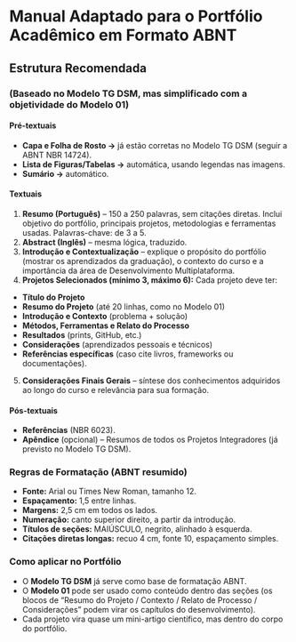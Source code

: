 # Manual Adaptado para o Portfólio Acadêmico em Formato ABNT

## Estrutura Recomendada

### (Baseado no Modelo TG DSM, mas simplificado com a objetividade do Modelo 01)

#### Pré-textuais
* **Capa e Folha de Rosto →** já estão corretas no Modelo TG DSM (seguir a ABNT NBR 14724).
* **Lista de Figuras/Tabelas →** automática, usando legendas nas imagens.
* **Sumário →** automático.

#### Textuais
1. **Resumo (Português)** – 150 a 250 palavras, sem citações diretas.
Inclui objetivo do portfólio, principais projetos, metodologias e ferramentas usadas.
Palavras-chave: de 3 a 5.
2. **Abstract (Inglês)** – mesma lógica, traduzido.
3. **Introdução e Contextualização** – explique o propósito do portfólio (mostrar os aprendizados da graduação), o contexto do curso e a importância da área de Desenvolvimento Multiplataforma.
4. **Projetos Selecionados (mínimo 3, máximo 6):**
Cada projeto deve ter:
* **Título do Projeto**
* **Resumo do Projeto** (até 20 linhas, como no Modelo 01)
* **Introdução e Contexto** (problema + solução)
* **Métodos, Ferramentas e Relato do Processo**
* **Resultados** (prints, GitHub, etc.)
* **Considerações** (aprendizados pessoais e técnicos)
* **Referências específicas** (caso cite livros, frameworks ou documentações).
5. **Considerações Finais Gerais** – síntese dos conhecimentos adquiridos ao longo do curso e relevância para sua formação.

#### Pós-textuais
* **Referências** (NBR 6023).
* **Apêndice** (opcional) – Resumos de todos os Projetos Integradores (já previsto no Modelo TG DSM).

### Regras de Formatação (ABNT resumido)
* **Fonte:** Arial ou Times New Roman, tamanho 12.
* **Espaçamento:** 1,5 entre linhas.
* **Margens:** 2,5 cm em todos os lados.
* **Numeração:** canto superior direito, a partir da introdução.
* **Títulos de seções:** MAIÚSCULO, negrito, alinhado à esquerda.
* **Citações diretas longas:** recuo 4 cm, fonte 10, espaçamento simples.

### Como aplicar no Portfólio
* O **Modelo TG DSM** já serve como base de formatação ABNT.
* O **Modelo 01** pode ser usado como conteúdo dentro das seções (os blocos de “Resumo do Projeto / Contexto / Relato de Processo / Considerações” podem virar os capítulos do desenvolvimento).
* Cada projeto vira quase um mini-artigo científico, mas dentro do corpo do portfólio.
